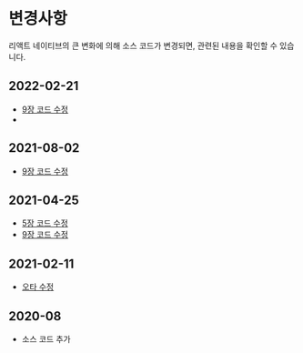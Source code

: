 # 변경사항

리액트 네이티브의 큰 변화에 의해 소스 코드가 변경되면, 관련된 내용을 확인할 수 있습니다.

## 2022-02-21

- [9장 코드 수정](https://github.com/Alchemist85K/my-first-react-native/blob/main/chapter09/CHANGELOG.md)
-

## 2021-08-02

- [9장 코드 수정](https://github.com/Alchemist85K/my-first-react-native/blob/main/chapter09/CHANGELOG.md)

## 2021-04-25

- [5장 코드 수정](https://github.com/Alchemist85K/my-first-react-native/blob/main/chapter05/CHANGELOG.md)
- [9장 코드 수정](https://github.com/Alchemist85K/my-first-react-native/blob/main/chapter09/CHANGELOG.md)

## 2021-02-11

- [오타 수정](https://github.com/Alchemist85K/my-first-react-native/blob/main/chapter04/CHANGELOG.md#2021-02-11)

## 2020-08

- 소스 코드 추가
